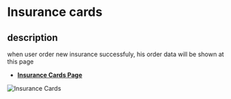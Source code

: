 # Insurance cards

## description

when user order new insurance successfuly, his order data will be shown at this page

- [**Insurance Cards Page**](https://rakeez.com.sa/main/InsuranceCards)

![Insurance Cards](/rakeez-docs/images/account/account-1-1.png)

